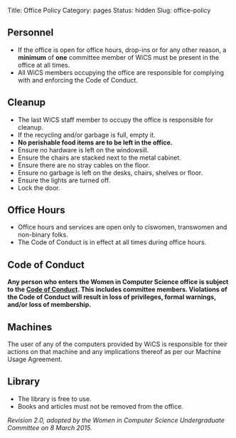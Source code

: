 Title: Office Policy
Category: pages
Status: hidden
Slug: office-policy


## Personnel ##
* If the office is open for office hours, drop-ins or for any other reason, a
**minimum** of **one** committee member of WiCS must be present in the office at
all times.
* All WiCS members occupying the office are responsible for complying with and
enforcing the Code of Conduct.


## Cleanup ##
* The last WiCS staff member to occupy the office is responsible for cleanup.
* If the recycling and/or garbage is full, empty it.
* **No perishable food items are to be left in the office.**
* Ensure no hardware is left on the windowsill.
* Ensure the chairs are stacked next to the metal cabinet.
* Ensure there are no stray cables on the floor.
* Ensure no garbage is left on the desks, chairs, shelves or floor.
* Ensure the lights are turned off.
* Lock the door.


## Office Hours ##
* Office hours and services are open only to ciswomen, transwomen and non-binary
 folks.
* The Code of Conduct is in effect at all times during office hours.


## Code of Conduct ##
**Any person who enters the Women in Computer Science office is subject to the
  [Code of Conduct](/code-of-conduct/). This includes committee members.
  Violations of the Code of Conduct will result in loss of privileges, formal
  warnings, and/or loss of membership.**


## Machines ##
The user of any of the computers provided by WiCS is responsible for their
actions on that machine and any implications thereof as per our Machine Usage
Agreement.


## Library ##
* The library is free to use. 
* Books and articles must not be removed from the office.

*Revision 2.0, adopted by the Women in Computer Science Undergraduate Committee
 on 8 March 2015.*
